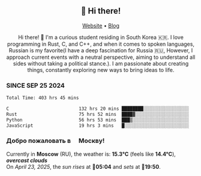 <h2 align="center">👋 Hi there!</h2>
<p align="center">
  <a href="https://urdekcah.ru">Website</a> •
  <a href="https://urdekcah.blog">Blog</a>
</p>

<p align="center">
  Hi there! 👋 I'm a curious student residing in South Korea 🇰🇷. I love programming in Rust, C, and C++, and when it comes to spoken languages, Russian is my favorite(I have a deep fascination for Russia 🇷🇺, However, I approach current events with a neutral perspective, aiming to understand all sides without taking a political stance.). I am passionate about creating things, constantly exploring new ways to bring ideas to life.
</p>

### SINCE SEP 25 2024
<!--START_SECTION:waka-->
<!--LAST_WAKA_UPDATE:2025-04-22 18:09:11-->
```txt
Total Time: 403 hrs 45 mins

C                          132 hrs 20 mins ████████░░░░░░░░░░░░░░░░░   31.88 %
Rust                       75 hrs 52 mins  ████▓░░░░░░░░░░░░░░░░░░░░   18.28 %
Python                     56 hrs 53 mins  ███▒░░░░░░░░░░░░░░░░░░░░░   13.70 %
JavaScript                 19 hrs 3 mins   █░░░░░░░░░░░░░░░░░░░░░░░░   04.59 %
```
<!--END_SECTION:waka-->

<h3>Добро пожаловать в <img src="https://cdn-icons-png.flaticon.com/512/197/197408.png" width="13"/> Москву!</h3>

<!--START_SECTION:weather:moscow-->
<!--LAST_WEATHER_UPDATE:2025-04-23 06:10:01-->
Currently in **Moscow** (RU), the weather is: **15.3°C** (feels like **14.4°C**), ***overcast clouds***<br/>
On *April 23, 2025*, the *sun rises* at 🌅**05:04** and *sets* at 🌇**19:50**.
<!--END_SECTION:weather-->
